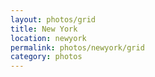```yaml
---
layout: photos/grid
title: New York
location: newyork
permalink: photos/newyork/grid
category: photos
---
```

